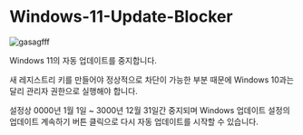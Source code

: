 # Windows-11-Update-Blocker
![gasagfff](https://user-images.githubusercontent.com/54929046/222927741-7d2f5e95-fd5f-489b-a002-34c34d2da1cf.png)

Windows 11의 자동 업데이트를 중지합니다.

새 레지스트리 키를 만들어야 정상적으로 차단이 가능한 부분 때문에 Windows 10과는 달리 관리자 권한으로 실행해야 합니다.

설정상 0000년 1월 1일 ~ 3000년 12월 31일간 중지되며 Windows 업데이트 설정의 업데이트 계속하기 버튼 클릭으로 다시 자동 업데이트를 시작할 수 있습니다.
